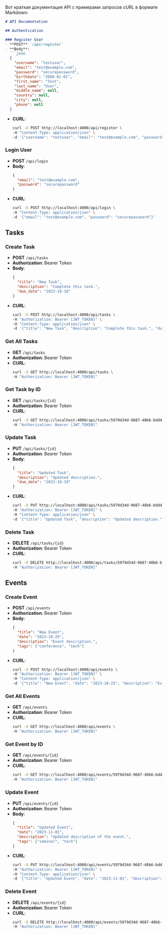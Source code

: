 Вот краткая документация API с примерами запросов cURL в формате Markdown:

```markdown
# API Documentation

## Authentication

### Register User
- **POST** `/api/register`
- **Body**:
  ```json
  {
    "username": "testuser",
    "email": "test@example.com",
    "password": "securepassword",
    "birthdate": "2000-01-01",
    "first_name": "Test",
    "last_name": "User",
    "middle_name": null,
    "country": null,
    "city": null,
    "phone": null
  }
  ```
- **CURL**:
  ```bash
  curl -X POST http://localhost:4000/api/register \
  -H "Content-Type: application/json" \
  -d '{"username": "testuser", "email": "test@example.com", "password": "securepassword", "birthdate": "2000-01-01", "first_name": "Test", "last_name": "User", "middle_name": null, "country": null, "city": null, "phone": null}'
  ```

### Login User
- **POST** `/api/login`
- **Body**:
  ```json
  {
    "email": "test@example.com",
    "password": "securepassword"
  }
  ```
- **CURL**:
  ```bash
  curl -X POST http://localhost:4000/api/login \
  -H "Content-Type: application/json" \
  -d '{"email": "test@example.com", "password": "securepassword"}'
  ```

## Tasks

### Create Task
- **POST** `/api/tasks`
- **Authorization**: Bearer Token
- **Body**:
  ```json
  {
    "title": "New Task",
    "description": "Complete this task.",
    "due_date": "2023-10-18"
  }
  ```
- **CURL**:
  ```bash
  curl -X POST http://localhost:4000/api/tasks \
  -H "Authorization: Bearer [JWT_TOKEN]" \
  -H "Content-Type: application/json" \
  -d '{"title": "New Task", "description": "Complete this task.", "due_date": "2023-10-18"}'
  ```

### Get All Tasks
- **GET** `/api/tasks`
- **Authorization**: Bearer Token
- **CURL**:
  ```bash
  curl -X GET http://localhost:4000/api/tasks \
  -H "Authorization: Bearer [JWT_TOKEN]"
  ```

### Get Task by ID
- **GET** `/api/tasks/{id}`
- **Authorization**: Bearer Token
- **CURL**:
  ```bash
  curl -X GET http://localhost:4000/api/tasks/5979d34d-9687-48b6-bdd4-dcb7c1b5770a \
  -H "Authorization: Bearer [JWT_TOKEN]"
  ```

### Update Task
- **PUT** `/api/tasks/{id}`
- **Authorization**: Bearer Token
- **Body**:
  ```json
  {
    "title": "Updated Task",
    "description": "Updated description.",
    "due_date": "2023-10-19"
  }
  ```
- **CURL**:
  ```bash
  curl -X PUT http://localhost:4000/api/tasks/5979d34d-9687-48b6-bdd4-dcb7c1b5770a \
  -H "Authorization: Bearer [JWT_TOKEN]" \
  -H "Content-Type: application/json" \
  -d '{"title": "Updated Task", "description": "Updated description.", "due_date": "2023-10-19"}'
  ```

### Delete Task
- **DELETE** `/api/tasks/{id}`
- **Authorization**: Bearer Token
- **CURL**:
  ```bash
  curl -X DELETE http://localhost:4000/api/tasks/5979d34d-9687-48b6-bdd4-dcb7c1b5770a \
  -H "Authorization: Bearer [JWT_TOKEN]"
  ```

## Events

### Create Event
- **POST** `/api/events`
- **Authorization**: Bearer Token
- **Body**:
  ```json
  {
    "title": "New Event",
    "date": "2023-10-25",
    "description": "Event description.",
    "tags": ["conference", "tech"]
  }
  ```
- **CURL**:
  ```bash
  curl -X POST http://localhost:4000/api/events \
  -H "Authorization: Bearer [JWT_TOKEN]" \
  -H "Content-Type: application/json" \
  -d '{"title": "New Event", "date": "2023-10-25", "description": "Event description.", "tags": ["conference", "tech"]}'
  ```

### Get All Events
- **GET** `/api/events`
- **Authorization**: Bearer Token
- **CURL**:
  ```bash
  curl -X GET http://localhost:4000/api/events \
  -H "Authorization: Bearer [JWT_TOKEN]"
  ```

### Get Event by ID
- **GET** `/api/events/{id}`
- **Authorization**: Bearer Token
- **CURL**:
  ```bash
  curl -X GET http://localhost:4000/api/events/5979d34d-9687-48b6-bdd4-dcb7c1b5770a \
  -H "Authorization: Bearer [JWT_TOKEN]"
  ```

### Update Event
- **PUT** `/api/events/{id}`
- **Authorization**: Bearer Token
- **Body**:
  ```json
  {
    "title": "Updated Event",
    "date": "2023-11-01",
    "description": "Updated description of the event.",
    "tags": ["seminar", "tech"]
  }
  ```
- **CURL**:
  ```bash
  curl -X PUT http://localhost:4000/api/events/5979d34d-9687-48b6-bdd4-dcb7c1b5770a \
  -H "Authorization: Bearer [JWT_TOKEN]" \
  -H "Content-Type: application/json" \
  -d '{"title": "Updated Event", "date": "2023-11-01", "description": "Updated description of the event.", "tags": ["seminar", "tech"]}'
  ```

### Delete Event
- **DELETE** `/api/events/{id}`
- **Authorization**: Bearer Token
- **CURL**:
  ```bash
  curl -X DELETE http://localhost:4000/api/events/5979d34d-9687-48b6-bdd4-dcb7c1b5770a \
  -H "Authorization: Bearer [JWT_TOKEN]"
  ```
```
